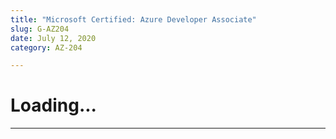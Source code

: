 ```yaml
---
title: "Microsoft Certified: Azure Developer Associate"
slug: G-AZ204
date: July 12, 2020
category: AZ-204

---
```

# Loading...
---